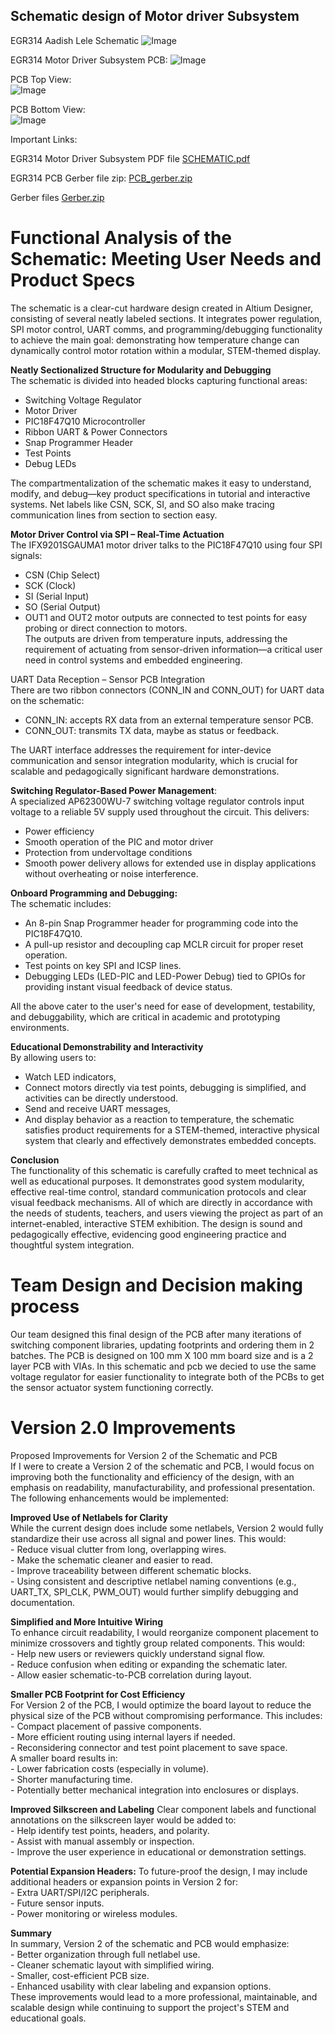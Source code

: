 
## Schematic design of Motor driver Subsystem

EGR314 Aadish Lele Schematic
![Image](https://github.com/user-attachments/assets/c7163d30-6a1a-4427-86f4-89c7ff576e49)

EGR314 Motor Driver Subsystem PCB:
![Image](https://github.com/user-attachments/assets/8655c729-7e94-434b-9340-f5c528838998)

PCB Top View:  
![Image](https://github.com/user-attachments/assets/46d92fa4-020f-4745-baa7-ae3f704e8539)

PCB Bottom View:  
![Image](https://github.com/user-attachments/assets/e3679142-1249-4cea-b62b-174048852221)

Important Links:  

EGR314 Motor Driver Subsystem PDF file
[SCHEMATIC.pdf](https://github.com/user-attachments/files/19829832/SCHEMATIC.pdf)

EGR314 PCB Gerber file zip:
[PCB_gerber.zip](https://github.com/user-attachments/files/20045509/PCB_gerber.zip)

Gerber files [Gerber.zip](https://github.com/user-attachments/files/20052061/Gerber.zip)


# Functional Analysis of the Schematic: Meeting User Needs and Product Specs
The schematic is a clear-cut hardware design created in Altium Designer, consisting of several neatly labeled sections. It integrates power regulation, SPI motor control, UART comms, and programming/debugging functionality to achieve the main goal: demonstrating how temperature change can dynamically control motor rotation within a modular, STEM-themed display.  

**Neatly Sectionalized Structure for Modularity and Debugging**    
The schematic is divided into headed blocks capturing functional areas:  
  - Switching Voltage Regulator  
  - Motor Driver  
  - PIC18F47Q10 Microcontroller  
  - Ribbon UART & Power Connectors  
  - Snap Programmer Header  
  - Test Points  
  - Debug LEDs
  
The compartmentalization of the schematic makes it easy to understand, modify, and debug—key product specifications in tutorial and interactive systems. Net labels like CSN, SCK, SI, and SO also make tracing communication lines from section to section easy.  

**Motor Driver Control via SPI – Real-Time Actuation**    
The IFX9201SGAUMA1 motor driver talks to the PIC18F47Q10 using four SPI signals:
  - CSN (Chip Select)  
  - SCK (Clock)  
  - SI (Serial Input)  
  - SO (Serial Output)   
  - OUT1 and OUT2 motor outputs are connected to test points for easy probing or direct connection to motors.  
The outputs are driven from temperature inputs, addressing the requirement of actuating from sensor-driven information—a critical user need in control systems and embedded engineering.  

UART Data Reception – Sensor PCB Integration  
There are two ribbon connectors (CONN_IN and CONN_OUT) for UART data on the schematic:  
- CONN_IN: accepts RX data from an external temperature sensor PCB.  
- CONN_OUT: transmits TX data, maybe as status or feedback.  

The UART interface addresses the requirement for inter-device communication and sensor integration modularity, which is crucial for scalable and pedagogically significant hardware demonstrations.  

**Switching Regulator-Based Power Management**:      
A specialized AP62300WU-7 switching voltage regulator controls input voltage to a reliable 5V supply used throughout the circuit. This delivers:
  - Power efficiency
  - Smooth operation of the PIC and motor driver
  - Protection from undervoltage conditions
  - Smooth power delivery allows for extended use in display applications without overheating or noise interference.

**Onboard Programming and Debugging:**    
The schematic includes:  
  - An 8-pin Snap Programmer header for programming code into the PIC18F47Q10.  
  - A pull-up resistor and decoupling cap MCLR circuit for proper reset operation.  
  - Test points on key SPI and ICSP lines.  
  - Debugging LEDs (LED-PIC and LED-Power Debug) tied to GPIOs for providing instant visual feedback of device status.  

All the above cater to the user's need for ease of development, testability, and debuggability, which are critical in academic and prototyping environments.

**Educational Demonstrability and Interactivity**    
By allowing users to:
  - Watch LED indicators,
  - Connect motors directly via test points, debugging is simplified, and activities can be directly understood.
  - Send and receive UART messages,
  - And display behavior as a reaction to temperature, the schematic satisfies product requirements for a STEM-themed, interactive physical system that clearly and effectively demonstrates embedded concepts.  

**Conclusion**    
The functionality of this schematic is carefully crafted to meet technical as well as educational purposes. It demonstrates good system modularity, effective real-time control, standard communication protocols and clear visual feedback mechanisms. All of which are directly in accordance with the needs of students, teachers, and users viewing the project as part of an internet-enabled, interactive STEM exhibition. The design is sound and pedagogically effective, evidencing good engineering practice and thoughtful system integration.  

# Team Design and Decision making process  
Our team designed this final design of the PCB after many iterations of switching component libraries, updating footprints and ordering them in 2 batches. The PCB is designed on 100 mm X 100 mm board size and is a 2 layer PCB with VIAs. In this schematic and pcb we decied to use the same voltage regulator for easier functionality to integrate both of the PCBs to get the sensor actuator system functioning correctly.  

# Version 2.0 Improvements  
Proposed Improvements for Version 2 of the Schematic and PCB  
If I were to create a Version 2 of the schematic and PCB, I would focus on improving both the functionality and efficiency of the design, with an emphasis on readability, manufacturability, and professional presentation. The following enhancements would be implemented:  

**Improved Use of Netlabels for Clarity**  
While the current design does include some netlabels, Version 2 would fully standardize their use across all signal and power lines. This would:  
      - Reduce visual clutter from long, overlapping wires.  
      - Make the schematic cleaner and easier to read.  
      - Improve traceability between different schematic blocks.  
      - Using consistent and descriptive netlabel naming conventions (e.g., UART_TX, SPI_CLK, PWM_OUT) would further simplify debugging and documentation.  

**Simplified and More Intuitive Wiring**  
To enhance circuit readability, I would reorganize component placement to minimize crossovers and tightly group related components. This would:  
      - Help new users or reviewers quickly understand signal flow.  
      - Reduce confusion when editing or expanding the schematic later.  
      - Allow easier schematic-to-PCB correlation during layout.  

**Smaller PCB Footprint for Cost Efficiency**  
For Version 2 of the PCB, I would optimize the board layout to reduce the physical size of the PCB without compromising performance. This includes:  
      - Compact placement of passive components.  
      - More efficient routing using internal layers if needed.  
      - Reconsidering connector and test point placement to save space.  
A smaller board results in:  
      - Lower fabrication costs (especially in volume).  
      - Shorter manufacturing time.  
      - Potentially better mechanical integration into enclosures or displays.  

**Improved Silkscreen and Labeling**
Clear component labels and functional annotations on the silkscreen layer would be added to:  
      - Help identify test points, headers, and polarity.  
      - Assist with manual assembly or inspection.  
      - Improve the user experience in educational or demonstration settings.  

**Potential Expansion Headers:**
To future-proof the design, I may include additional headers or expansion points in Version 2 for:  
      - Extra UART/SPI/I2C peripherals.  
      - Future sensor inputs.  
      - Power monitoring or wireless modules.  

**Summary**  
In summary, Version 2 of the schematic and PCB would emphasize:  
      - Better organization through full netlabel use.  
      - Cleaner schematic layout with simplified wiring.  
      - Smaller, cost-efficient PCB size.  
      - Enhanced usability with clear labeling and expansion options.  
These improvements would lead to a more professional, maintainable, and scalable design while continuing to support the project's STEM and educational goals.
